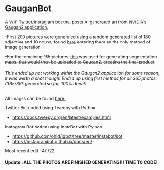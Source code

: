 # GauganBot
A WIP Twitter/Instagram bot that posts AI generated art from [NVIDIA's Gaugan2 application.](http://gaugan.org/gaugan2/)

 -First 200 pictures were generated using a random generated list of 180 adjective and 10 nouns, found [here](https://raw.githubusercontent.com/2lag/GauganBot/main/comboList.txt) entering them as the only method of image generation
 

 ~~-For the remaining 165 pictures, [this](https://raw.githubusercontent.com/2lag/GauganBot/main/randomColors.pde) was used for generating segmentation maps, that would then be uploaded to Gaugan2, creating the final product~~
  ###### This ended up not working within the Gaugan2 application for some reason, it was worth a shot though! Ended up using first method for all 365 photos. (365/365 generated so far, 100% done!)

 
 All images can be found [here.](https://github.com/2lag/GauganBot/tree/main/pics)

Twitter Bot coded using Tweepy with Python
 - https://docs.tweepy.org/en/latest/examples.html

Instagram Bot coded using InstaBot with Python
 - https://github.com/ohld/igbot/tree/master/instabot/bot
 - https://instagrambot.github.io/docs/en/

Most recent edit : 4/1/22

#### Update : ALL THE PHOTOS ARE FINISHED GENERATING!!! TIME TO CODE!
